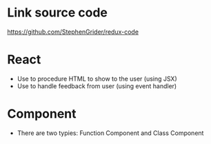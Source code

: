 # Link source code
https://github.com/StephenGrider/redux-code

# React
- Use to procedure HTML to show to the user (using JSX)
- Use to handle feedback from user (using event handler)

# Component
- There are two typies: Function Component and Class Component

